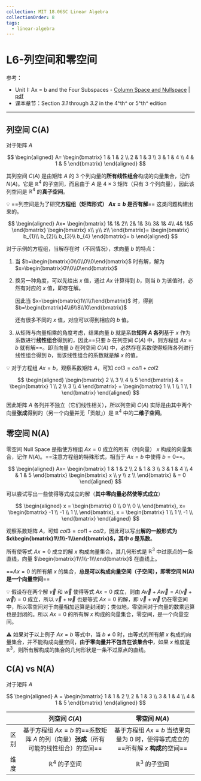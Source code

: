 ```yaml
---
collection: MIT 18.06SC Linear Algebra
collectionOrder: 8
tags:
  - linear-algebra
---
```


# L6-列空间和零空间
参考：
* Unit I: Ax = b and the Four Subspaces - [Column Space and Nullspace](https://ocw.mit.edu/courses/mathematics/18-06sc-linear-algebra-fall-2011/ax-b-and-the-four-subspaces/column-space-and-nullspace/) | [pdf](./attachments/MIT18_06SCF11_Ses1.6sum.pdf)
* 课本章节：Section *3.1* through *3.2* in the 4^th^ or 5^th^ edition

---

## 列空间 C(A)
对于矩阵 $A$

<!-- #region-->
$$
\begin{aligned}
A=
\begin{bmatrix}
  1 & 1 & 2 \\
  2 & 1 & 3 \\
  3 & 1 & 4 \\
  4 & 1 & 5
\end{bmatrix}
\end{aligned}
$$
<!-- #endregion -->

其列空间 $C(A)$ 是由矩阵 $A$ 的 3 个列向量的**所有线性组合**构成的向量集合，记作 $N(A)$。它是 $\mathbb{R}^{4}$ 的子空间，而且由于 $A$ 是 $4 \times 3$ 矩阵（只有 3 个列向量），因此该列空间是 $\mathbb{R}^{4}$ 的**真子空间**。

:bulb: ==列空间是为了研究**方程组（矩阵形式） $Ax=b$ 是否有解**== 这类问题构建出来的。

<!-- #region-->
$$
\begin{aligned}
Ax=
\begin{bmatrix}
  1&  1& 2\\
  2&  1& 3\\
  3&  1& 4\\
  4&  1&5
\end{bmatrix}
\begin{bmatrix}
  x\\
  y\\
  z\\
\end{bmatrix}=
\begin{bmatrix}
  b_{1}\\
  b_{2}\\
  b_{3}\\
  b_{4}
\end{bmatrix}=
b
\end{aligned}
$$
<!-- #endregion -->

对于示例的方程组，当解存在时（不同情况），求向量 $b$ 的特点：

1. 当 $b=\begin{bmatrix}0\\0\\0\\0\end{bmatrix}$ 时有解，解为 $x=\begin{bmatrix}0\\0\\0\end{bmatrix}$

2. 换另一种角度，可以先给出 $x$ 值，通过 $Ax$ 计算得到 $b$，则当 $b$ 为该值时，必然有对应的 $x$ 值，即存在解。

    因此当 $x=\begin{bmatrix}1\\1\\1\end{bmatrix}$ 时，得到 $b=\begin{bmatrix}4\\6\\8\\10\end{bmatrix}$

    还有很多不同的 $x$ 值，对应可以得到相应的 $b$ 值。

3. 从矩阵与向量相乘的角度考虑，结果向量 $b$ 就是系数**矩阵 $A$ 各列**基于 $x$ 作为系数进行**线性组合**得到的，因此==只要 $b$ 在列空间 $C(A)$ 中，则方程组 $Ax=b$ 就有解==。即当向量 $b$ 在列空间 $C(A)$ 中，必然存在系数使得矩阵各列进行线性组合得到 $b$，而该线性组合的系数就是解 $x$ 的值。

:bulb: 对于方程组 $Ax=b$，观察系数矩阵 $A$，可知 $col3=col1+col2$

<!-- #region-->
$$
\begin{aligned}
\begin{bmatrix}
  2 \\
  3 \\
  4 \\
  5
\end{bmatrix}
& =
\begin{bmatrix}
 1 \\
 2 \\
 3 \\
 4
\end{bmatrix}
+
\begin{bmatrix}
  1 \\
  1 \\
  1 \\
  1
\end{bmatrix}
\end{aligned}
$$
<!-- #endregion -->

因此矩阵 $A$ 各列并不独立（它们线性相关），所以列空间 $C(A)$ 实际是由其中两个向量**张成**得到的（另一个向量并无「贡献」）是 $\mathbb{R}^{4}$ 中的**二维子空间**。

## 零空间 N(A)
零空间 Null Space 是指使方程组 $Ax=0$ 成立的所有（列向量） $x$ 构成的向量集合，记作 $N(A)$。==注意方程组的特殊形式，相当于 $Ax=b$ 中使得 $b=0$==。

<!-- #region-->
$$
\begin{aligned}
Ax=
\begin{bmatrix}
  1 & 1 & 2 \\
  2 & 1 & 3 \\
  3 & 1 & 4 \\
  4 & 1 & 5
\end{bmatrix}
\begin{bmatrix}
  x \\
  y \\
  z \\
\end{bmatrix}
& = 0
\end{aligned}
$$
<!-- #endregion -->

可以尝试写出一些使得等式成立的解（**其中零向量必然使等式成立**）

<!-- #region-->
$$
\begin{aligned}
x =
\begin{bmatrix}
  0 \\
  0 \\
  0 \\
\end{bmatrix},
x=
\begin{bmatrix}
  -1 \\
  -1 \\
  1 \\
\end{bmatrix},
x =
\begin{bmatrix}
  1 \\
  1 \\
  -1 \\
\end{bmatrix}
\end{aligned}
$$
<!-- #endregion -->

观察系数矩阵 $A$，可知 $col3=col1+col2$，因此可以写出**解的一般形式为 $c\begin{bmatrix}1\\1\\-1\\\end{bmatrix}$，其中 $c$ 是系数**。

所有使等式 $Ax=0$ 成立的解 $x$ 构成向量集合，其几何形式是 $\mathbb{R}^{3}$ 中过原点的一条直线，向量 $\begin{bmatrix}1\\1\\-1\\\end{bmatrix}$ 在直线上。

==$Ax=0$ 的所有解 $x$ 的集合，**总是可以构成向量空间（子空间），即零空间  N(A) 是一个向量空间**==

:bulb: 假设存在两个解 $\vec{v}$ 和 $\vec{w}$ 使得等式 $Ax=0$ 成立，则由 $A\vec{v}+A\vec{w}=A(\vec{v}+\vec{w})=0$ 成立，所以 $\vec{v}+\vec{w}$ 也是等式 $Ax=0$ 的解，即 $\vec{v}+\vec{w}$ 仍在零空间中，所以零空间对于向量相加运算是封闭的；类似地，零空间对于向量的数乘运算也是封闭的。所以 $Ax=0$ 的所有解 $x$ 构成的向量集合，零空间，是一个向量空间。

:warning: 如果对于以上例子 $Ax=b$ 等式中，当 $b \neq 0$ 时，由等式的所有解 $x$ 构成的向量集合，并不能构成向量空间，**由于零向量并不包含在该集合中**，如果 $x$ 维度是 $\mathbb{R}^{3}$，则所有解构成的集合的几何形状是一条不过原点的直线。

## C(A) vs N(A)
对于矩阵 $A$

<!-- #region-->
$$
\begin{aligned}
A =
\begin{bmatrix}
  1 & 1 & 2 \\
  2 & 1 & 3 \\
  3 & 1 & 4 \\
  4 & 1 & 5
\end{bmatrix}
\end{aligned}
$$
<!-- #endregion -->

| | 列空间 $C(A)$ | 零空间 $N(A)$ |
| :---: | :---: | :---: |
| 区别 | 基于方程组 $Ax=b$ 的==系数矩阵 $A$ 的列（向量）**张成**（所有可能的线性组合）的空间== | 基于方程组 $Ax=b$ 当结果向量为 $0$ 时，使得等式成立的==所有解 $x$ **构成**的空间== |
| 维度 | $\mathbb{R}^{4}$ 的子空间 | $\mathbb{R}^{3}$ 的子空间 |